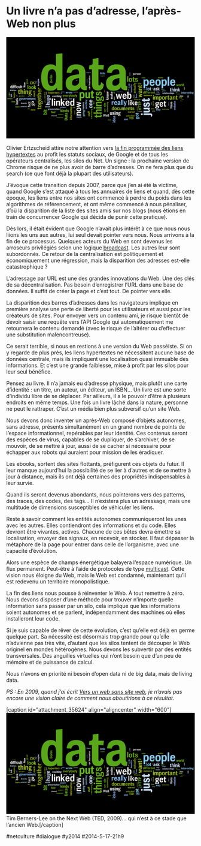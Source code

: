 # Un livre n’a pas d’adresse, l’après-Web non plus

![](_i/livingdata.png)

Olivier Ertzscheid attire notre attention vers [la fin programmée des liens hypertextes](http://affordance.typepad.com//mon_weblog/2014/05/rip-hyperlinks-and-what-we-used-to-call-the-web.html) au profit les statuts sociaux, de Google et de tous les opérateurs centralisés, les silos du Net. Un signe : la prochaine version de Chrome risque de ne plus avoir de barre d’adresses. On ne fera plus que du search (ce que font déjà la plupart des utilisateurs).

J’évoque cette transition depuis 2007, parce que j’en ai été la victime, quand Google s’est attaqué à tous les annuaires de liens et quand, dès cette époque, les liens entre nos sites ont commencé à perdre du poids dans les algorithmes de référencement, et ont même commencé à nous pénaliser, d’où la disparition de la liste des sites amis sur nos blogs (nous étions en train de concurrencer Google qui décida de punir cette pratique).

Dès lors, il était évident que Google n’avait plus intérêt à ce que nous nous liions les uns aux autres, lui seul devait pointer vers nous. Nous arrivons à la fin de ce processus. Quelques acteurs du Web en sont devenus les arroseurs privilégiés selon une logique [broadcast](http://fr.wikipedia.org/wiki/Broadcast_(informatique)). Les autres leur sont subordonnés. Ce retour de la centralisation est politiquement et économiquement une régression, mais la disparition des adresses est-elle catastrophique ?

L’adressage par URL est une des grandes innovations du Web. Une des clés de sa décentralisation. Pas besoin d’enregistrer l’URL dans une base de données. Il suffit de créer la page et c’est tout. De pointer vers elle.

La disparition des barres d’adresses dans les navigateurs implique en première analyse une perte de liberté pour les utilisateurs et aussi pour les créateurs de sites. Pour envoyer vers un contenu ami, je risque bientôt de devoir saisir une requête vers l’API Google qui automatiquement me retournera le contenu demandé (avec le risque de l’altérer ou d’effectuer une substitution malencontreuse).

Ce serait terrible, si nous en restions à une version du Web passéiste. Si on y regarde de plus près, les liens hypertextes ne nécessitent aucune base de données centrale, mais ils impliquent une localisation quasi immuable des informations. Et c’est une grande faiblesse, mise à profit par les silos pour leur seul bénéfice.

Pensez au livre. Il n’a jamais eu d’adresse physique, mais plutôt une carte d’identité : un titre, un auteur, un éditeur, un ISBN… Un livre est une sorte d’individu libre de se déplacer. Par ailleurs, il a le pouvoir d’être à plusieurs endroits en même temps. Une fois un livre lâché dans la nature, personne ne peut le rattraper. C’est un média bien plus subversif qu’un site Web.

Nous devons donc inventer un après-Web composé d’objets autonomes, sans adresse, présents simultanément en un grand nombre de points de l’espace informationnel, repérables par leur identité. Ces contenus seront des espèces de virus, capables de se dupliquer, de s’archiver, de se mouvoir, de se mettre à jour, aussi de se cacher si nécessaire pour échapper aux robots qui auraient pour mission de les éradiquer.

Les ebooks, sortent des sites flottants, préfigurent ces objets du futur. Il leur manque aujourd’hui la possibilité de se lier à d’autres et de se mettre à jour à distance, mais ils ont déjà certaines des propriétés indispensables à leur survie.

Quand ils seront devenus abondants, nous pointerons vers des patterns, des traces, des codes, des tags… Il n’existera plus un adressage, mais une multitude de dimensions susceptibles de véhiculer les liens.

Reste à savoir comment les entités autonomes communiqueront les unes avec les autres. Elles contiendront des informations et du code. Elles devront être vivantes, actives. Chacune de ces bêtes devra émettre sa localisation, envoyer des signaux, en recevoir, en stocker. Il faut dépasser la métaphore de la page pour entrer dans celle de l’organisme, avec une capacité d’évolution.

Alors une espèce de champs énergétique balayera l’espace numérique. Un flux permanent. Peut-être à l’aide de protocoles de type [multicast](http://fr.wikipedia.org/wiki/Multicast). Cette vision nous éloigne du Web, mais le Web est condamné, maintenant qu’il est redevenu un territoire monopolistique.

La fin des liens nous pousse à réinventer le Web. À tout remettre à zéro. Nous devons disposer d’une méthode pour trouver n’importe quelle information sans passer par un silo, cela implique que les informations soient autonomes et se parlent, indépendamment des machines où elles installeront leur code.

Si je suis capable de rêver de cette évolution, c’est qu’elle est déjà en germe quelque part. Sa nécessité est désormais trop grande pour qu’elle n’advienne pas très vite, d’autant que les silos tentent de découper le Web originel en mondes hétérogènes. Nous devons les subvertir par des entités transversales. Des anguilles virtuelles qui n’ont besoin que d’un peu de mémoire et de puissance de calcul.

Nous n’avons en priorité ni besoin d’open data ni de big data, mais de living data.

*PS : En 2009, quand j’ai écrit [Vers un web sans site web](../../2009/8/vers-un-web-sans-site-web.md), je n’avais pas encore une vision claire de comment nous aboutirions à ce résultat.*

[caption id="attachment\_35624" align="aligncenter" width="600"]![Tim Berners-Lee on the Next Web (TED, 2009)... qui n’est à ce stade que l’ancien Web.](_i/livingdata.png) Tim Berners-Lee on the Next Web (TED, 2009)... qui n’est à ce stade que l’ancien Web.[/caption]



#netculture #dialogue #y2014 #2014-5-17-21h9
